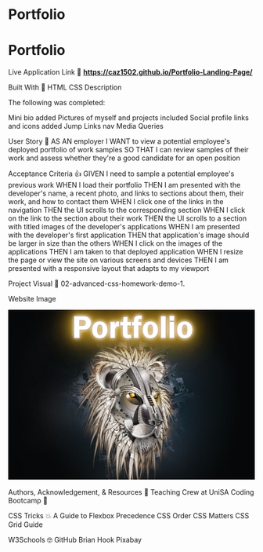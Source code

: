# Portfolio
# Portfolio

Live Application Link 👀 **https://caz1502.github.io/Portfolio-Landing-Page/**


Built With 🧰
HTML
CSS
Description



The following was completed:

 Mini bio added
 Pictures of myself and projects included
 Social profile links and icons added
 Jump Links nav
 Media Queries
 
User Story 📖
AS AN employer I WANT to view a potential employee's deployed portfolio of work samples SO THAT I can review samples of their work and assess whether they're a good candidate for an open position

Acceptance Criteria 👍
GIVEN I need to sample a potential employee's previous work
WHEN I load their portfolio
THEN I am presented with the developer's name, a recent photo, and links to sections about them, their work, and how to contact them
WHEN I click one of the links in the navigation
THEN the UI scrolls to the corresponding section
WHEN I click on the link to the section about their work
THEN the UI scrolls to a section with titled images of the developer's applications
WHEN I am presented with the developer's first application
THEN that application's image should be larger in size than the others
WHEN I click on the images of the applications
THEN I am taken to that deployed application
WHEN I resize the page or view the site on various screens and devices
THEN I am presented with a responsive layout that adapts to my viewport

Project Visual 🤘
02-advanced-css-homework-demo-1.

Website Image

![Landing Preview](./assets/images/landingportfolio.png)



Authors, Acknowledgement, & Resources 🤝
Teaching Crew at UniSA Coding Bootcamp 🎉


CSS Tricks 💥
A Guide to Flexbox
Precedence CSS Order CSS Matters
CSS Grid Guide

W3Schools 🤓
GitHub Brian Hook
Pixabay
